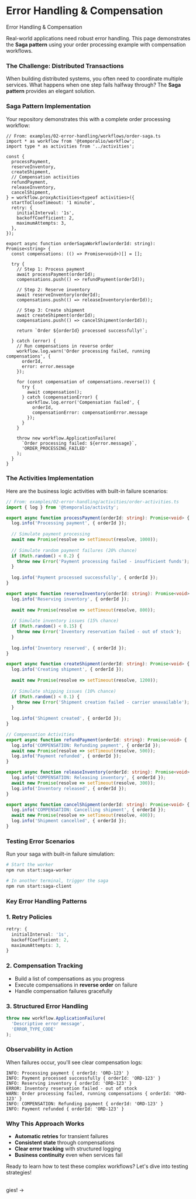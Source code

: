# Error Handling & Compensation

Error Handling & Compensation

Real-world applications need robust error handling. This page demonstrates the **Saga pattern** using your order processing example with compensation workflows.

### The Challenge: Distributed Transactions <a href="#the-challenge-distributed-transactions" id="the-challenge-distributed-transactions"></a>

When building distributed systems, you often need to coordinate multiple services. What happens when one step fails halfway through? The **Saga pattern** provides an elegant solution.

### Saga Pattern Implementation <a href="#saga-pattern-implementation" id="saga-pattern-implementation"></a>

Your repository demonstrates this with a complete order processing workflow:

```tsx
// From: examples/02-error-handling/workflows/order-saga.ts
import * as workflow from '@temporalio/workflow';
import type * as activities from '../activities';

const {
  processPayment,
  reserveInventory,
  createShipment,
  // Compensation activities
  refundPayment,
  releaseInventory,
  cancelShipment,
} = workflow.proxyActivities<typeof activities>({
  startToCloseTimeout: '1 minute',
  retry: {
    initialInterval: '1s',
    backoffCoefficient: 2,
    maximumAttempts: 3,
  },
});

export async function orderSagaWorkflow(orderId: string): Promise<string> {
  const compensations: (() => Promise<void>)[] = [];
  
  try {
    // Step 1: Process payment
    await processPayment(orderId);
    compensations.push(() => refundPayment(orderId));
    
    // Step 2: Reserve inventory  
    await reserveInventory(orderId);
    compensations.push(() => releaseInventory(orderId));
    
    // Step 3: Create shipment
    await createShipment(orderId);
    compensations.push(() => cancelShipment(orderId));
    
    return `Order ${orderId} processed successfully!`;
    
  } catch (error) {
    // Run compensations in reverse order
    workflow.log.warn('Order processing failed, running compensations', { 
      orderId, 
      error: error.message 
    });
    
    for (const compensation of compensations.reverse()) {
      try {
        await compensation();
      } catch (compensationError) {
        workflow.log.error('Compensation failed', { 
          orderId, 
          compensationError: compensationError.message 
        });
      }
    }
    
    throw new workflow.ApplicationFailure(
      `Order processing failed: ${error.message}`,
      'ORDER_PROCESSING_FAILED'
    );
  }
}
```

### The Activities Implementation <a href="#the-activities-implementation" id="the-activities-implementation"></a>

Here are the business logic activities with built-in failure scenarios:

```typescript
// From: examples/02-error-handling/activities/order-activities.ts
import { log } from '@temporalio/activity';

export async function processPayment(orderId: string): Promise<void> {
  log.info('Processing payment', { orderId });
  
  // Simulate payment processing
  await new Promise(resolve => setTimeout(resolve, 1000));
  
  // Simulate random payment failures (20% chance)
  if (Math.random() < 0.2) {
    throw new Error('Payment processing failed - insufficient funds');
  }
  
  log.info('Payment processed successfully', { orderId });
}

export async function reserveInventory(orderId: string): Promise<void> {
  log.info('Reserving inventory', { orderId });
  
  await new Promise(resolve => setTimeout(resolve, 800));
  
  // Simulate inventory issues (15% chance)
  if (Math.random() < 0.15) {
    throw new Error('Inventory reservation failed - out of stock');
  }
  
  log.info('Inventory reserved', { orderId });
}

export async function createShipment(orderId: string): Promise<void> {
  log.info('Creating shipment', { orderId });
  
  await new Promise(resolve => setTimeout(resolve, 1200));
  
  // Simulate shipping issues (10% chance)
  if (Math.random() < 0.1) {
    throw new Error('Shipment creation failed - carrier unavailable');
  }
  
  log.info('Shipment created', { orderId });
}

// Compensation Activities
export async function refundPayment(orderId: string): Promise<void> {
  log.info('COMPENSATION: Refunding payment', { orderId });
  await new Promise(resolve => setTimeout(resolve, 500));
  log.info('Payment refunded', { orderId });
}

export async function releaseInventory(orderId: string): Promise<void> {
  log.info('COMPENSATION: Releasing inventory', { orderId });
  await new Promise(resolve => setTimeout(resolve, 300));
  log.info('Inventory released', { orderId });
}

export async function cancelShipment(orderId: string): Promise<void> {
  log.info('COMPENSATION: Cancelling shipment', { orderId });
  await new Promise(resolve => setTimeout(resolve, 400));
  log.info('Shipment cancelled', { orderId });
}
```

### Testing Error Scenarios <a href="#testing-error-scenarios" id="testing-error-scenarios"></a>

Run your saga with built-in failure simulation:

```bash
# Start the worker
npm run start:saga-worker

# In another terminal, trigger the saga
npm run start:saga-client
```

### Key Error Handling Patterns <a href="#key-error-handling-patterns" id="key-error-handling-patterns"></a>

### 1. Retry Policies

```typescript
retry: {
  initialInterval: '1s',
  backoffCoefficient: 2,
  maximumAttempts: 3,
}
```

### 2. Compensation Tracking

* Build a list of compensations as you progress
* Execute compensations in **reverse order** on failure
* Handle compensation failures gracefully

### 3. Structured Error Handling

```typescript
throw new workflow.ApplicationFailure(
  'Descriptive error message',
  'ERROR_TYPE_CODE'
);
```

### Observability in Action <a href="#observability-in-action" id="observability-in-action"></a>

When failures occur, you'll see clear compensation logs:

```
INFO: Processing payment { orderId: 'ORD-123' }
INFO: Payment processed successfully { orderId: 'ORD-123' }
INFO: Reserving inventory { orderId: 'ORD-123' }
ERROR: Inventory reservation failed - out of stock
WARN: Order processing failed, running compensations { orderId: 'ORD-123' }
INFO: COMPENSATION: Refunding payment { orderId: 'ORD-123' }
INFO: Payment refunded { orderId: 'ORD-123' }
```

### Why This Approach Works <a href="#why-this-approach-works" id="why-this-approach-works"></a>

* **Automatic retries** for transient failures
* **Consistent state** through compensations
* **Clear error tracking** with structured logging
* **Business continuity** even when services fail

Ready to learn how to test these complex workflows? Let's dive into testing strategies!

\
gies! →
